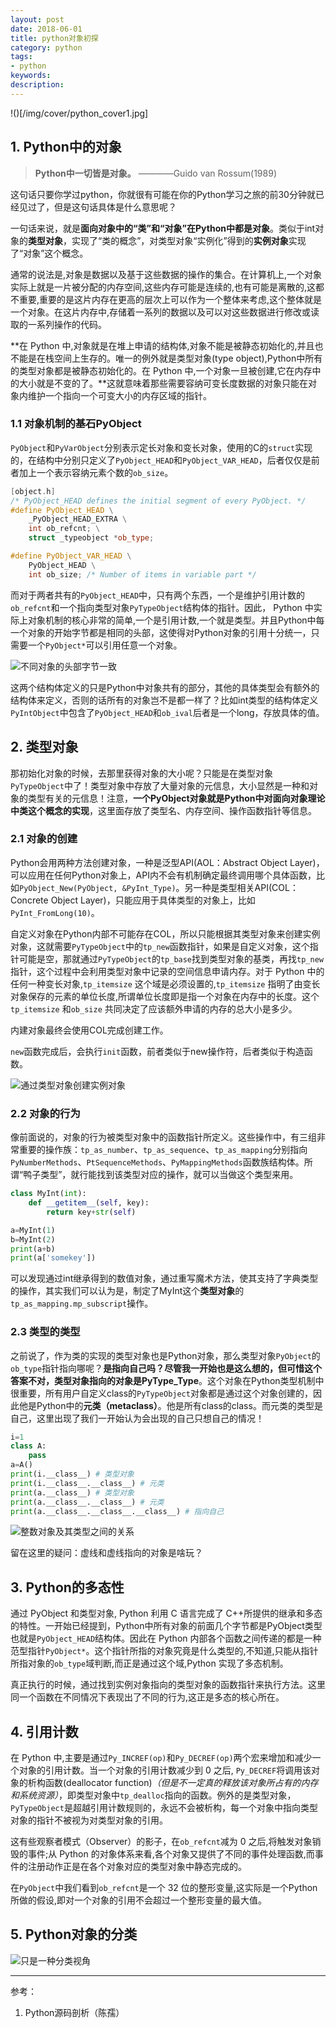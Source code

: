 ```yaml
---
layout: post
date: 2018-06-01
title: python对象初探
category: python
tags: 
- python
keywords:
description:
---
```


!()[/img/cover/python_cover1.jpg]

## 1. Python中的对象

> **Python中一切皆是对象。**
>                  ————Guido van Rossum(1989)

这句话只要你学过python，你就很有可能在你的Python学习之旅的前30分钟就已经见过了，但是这句话具体是什么意思呢？

一句话来说，就是**面向对象中的“类”和“对象”在Python中都是对象**。类似于int对象的**类型对象**，实现了“类的概念”，对类型对象“实例化”得到的**实例对象**实现了“对象”这个概念。

通常的说法是,对象是数据以及基于这些数据的操作的集合。在计算机上,一个对象实际上就是一片被分配的内存空间,这些内存可能是连续的,也有可能是离散的,这都不重要,重要的是这片内存在更高的层次上可以作为一个整体来考虑,这个整体就是一个对象。在这片内存中,存储着一系列的数据以及可以对这些数据进行修改或读取的一系列操作的代码。

**在 Python 中,对象就是在堆上申请的结构体,对象不能是被静态初始化的,并且也不能是在栈空间上生存的。唯一的例外就是类型对象(type object),Python中所有的类型对象都是被静态初始化的。在 Python 中,一个对象一旦被创建,它在内存中的大小就是不变的了。**这就意味着那些需要容纳可变长度数据的对象只能在对象内维护一个指向一个可变大小的内存区域的指针。

<!-- more -->

### 1.1 对象机制的基石PyObject
`PyObject`和`PyVarObject`分别表示定长对象和变长对象，使用的C的`struct`实现的，在结构中分别只定义了`PyObject_HEAD`和`PyObject_VAR_HEAD`，后者仅仅是前者加上一个表示容纳元素个数的`ob_size`。

```CPP
[object.h]
/* PyObject_HEAD defines the initial segment of every PyObject. */
#define PyObject_HEAD \
	_PyObject_HEAD_EXTRA \
	int ob_refcnt; \
	struct _typeobject *ob_type;

#define PyObject_VAR_HEAD \
	PyObject_HEAD \
	int ob_size; /* Number of items in variable part */
```

而对于两者共有的`PyObject_HEAD`中，只有两个东西，一个是维护引用计数的`ob_refcnt`和一个指向类型对象`PyTypeObject`结构体的指针。因此， Python 中实际上对象机制的核心非常的简单,一个是引用计数,一个就是类型。并且Python中每一个对象的开始字节都是相同的头部，这使得对Python对象的引用十分统一，只需要一个`PyObject*`可以引用任意一个对象。

![不同对象的头部字节一致](/img/PyObject1.png)

这两个结构体定义的只是Python中对象共有的部分，其他的具体类型会有额外的结构体来定义，否则的话所有的对象岂不是都一样了？比如int类型的结构体定义`PyIntObject`中包含了`PyObject_HEAD`和`ob_ival`后者是一个long，存放具体的值。

## 2. 类型对象
那初始化对象的时候，去那里获得对象的大小呢？只能是在类型对象`PyTypeObject`中了！类型对象中存放了大量对象的元信息，大小显然是一种和对象的类型有关的元信息！注意，**一个PyObject对象就是Python中对面向对象理论中类这个概念的实现**，这里面存放了类型名、内存空间、操作函数指针等信息。

### 2.1 对象的创建
Python会用两种方法创建对象，一种是泛型API(AOL：Abstract Object Layer)，可以应用在任何Python对象上，API内不会有机制确定最终调用哪个具体函数，比如`PyObject_New(PyObject, &PyInt_Type)`。另一种是类型相关API(COL：Concrete Object Layer)，只能应用于具体类型的对象上，比如`PyInt_FromLong(10)`。

自定义对象在Python内部不可能存在COL，所以只能根据其类型对象来创建实例对象，这就需要`PyTypeObject`中的`tp_new`函数指针，如果是自定义对象，这个指针可能是空，那就通过`PyTypeObject`的`tp_base`找到类型对象的基类，再找`tp_new`指针，这个过程中会利用类型对象中记录的空间信息申请内存。对于 Python 中的任何一种变长对象,`tp_itemsize` 这个域是必须设置的,`tp_itemsize` 指明了由变长对象保存的元素的单位长度,所谓单位长度即是指一个对象在内存中的长度。这个 `tp_itemsize` 和`ob_size` 共同决定了应该额外申请的内存的总大小是多少。

内建对象最终会使用COL完成创建工作。

`new`函数完成后，会执行`init`函数，前者类似于new操作符，后者类似于构造函数。

![通过类型对象创建实例对象](/img/PyObject2.png)

### 2.2 对象的行为
像前面说的，对象的行为被类型对象中的函数指针所定义。这些操作中，有三组非常重要的操作族：`tp_as_number`、`tp_as_sequence`、`tp_as_mapping`分别指向`PyNumberMethods`、`PtSequenceMethods`、`PyMappingMethods`函数族结构体。所谓“鸭子类型”，就行能找到该类型对应的操作，就可以当做这个类型来用。
```python
class MyInt(int):
    def __getitem__(self, key):
        return key+str(self)

a=MyInt(1)
b=MyInt(2)
print(a+b)
print(a['somekey'])
```

可以发现通过int继承得到的数值对象，通过重写魔术方法，使其支持了字典类型的操作，其实我们可以认为是，制定了MyInt这个**类型对象**的`tp_as_mapping.mp_subscript`操作。

### 2.3 类型的类型
之前说了，作为类的实现的类型对象也是Python对象，那么类型对象`PyObject`的`ob_type`指针指向哪呢？**是指向自己吗？**尽管我一开始也是这么想的，但可惜这个答案不对，类型对象指向的对象是**PyType_Type**。这个对象在Python类型机制中很重要，所有用户自定义class的`PyTypeObject`对象都是通过这个对象创建的，因此他是Python中的**元类（metaclass）**。他是所有class的class。而元类的类型是自己，这里出现了我们一开始认为会出现的自己只想自己的情况！
```python
i=1
class A:
    pass
a=A()
print(i.__class__) # 类型对象
print(i.__class__.__class__) # 元类
print(a.__class__) # 类型对象
print(a.__class__.__class__) # 元类
print(a.__class__.__class__.__class__) # 指向自己
```

![整数对象及其类型之间的关系](/img/PyObject3.png)

留在这里的疑问：虚线和虚线指向的对象是啥玩？

## 3. Python的多态性
通过 PyObject 和类型对象, Python 利用 C 语言完成了 C++所提供的继承和多态的特性。一开始已经提到，Python中所有对象的前面几个字节都是PyObject类型也就是`PyObject_HEAD`结构体。因此在 Python 内部各个函数之间传递的都是一种范型指针`PyObject*`。这个指针所指的对象究竟是什么类型的,不知道,只能从指针所指对象的`ob_type`域判断,而正是通过这个域,Python 实现了多态机制。

真正执行的时候，通过找到实例对象指向的类型对象的函数指针来执行方法。这里同一个函数在不同情况下表现出了不同的行为,这正是多态的核心所在。

## 4. 引用计数
在 Python 中,主要是通过`Py_INCREF(op)`和`Py_DECREF(op)`两个宏来增加和减少一个对象的引用计数。当一个对象的引用计数减少到 0 之后, `Py_DECREF`将调用该对象的析构函数(deallocator function)*（但是不一定真的释放该对象所占有的内存和系统资源）*，即类型对象中`tp_dealloc`指向的函数。例外的是类型对象，`PyTypeObject`是超越引用计数规则的，永远不会被析构，每一个对象中指向类型对象的指针不被视为对类型对象的引用。

这有些观察者模式（Observer）的影子，在`ob_refcnt`减为 0 之后,将触发对象销毁的事件;从 Python 的对象体系来看,各个对象又提供了不同的事件处理函数,而事件的注册动作正是在各个对象对应的类型对象中静态完成的。

在`PyObject`中我们看到`ob_refcnt`是一个 32 位的整形变量,这实际是一个Python所做的假设,即对一个对象的引用不会超过一个整形变量的最大值。


## 5. Python对象的分类
![只是一种分类视角](/img/PyObject4.png)

* * *
参考：
1. Python源码剖析（陈孺）
